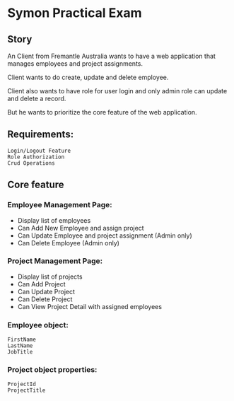 # Symon Practical Exam

## Story
An Client from Fremantle Australia wants to have a web application that manages employees and project assignments.

Client wants to do create, update and delete employee.

Client also wants to have role for user login and only admin role can update and delete a record.

But he wants to prioritize the core feature of the web application.


## Requirements:
	Login/Logout Feature
	Role Authorization
	Crud Operations

## Core feature
### Employee Management Page:
- Display list of employees
- Can Add New Employee and assign project
- Can Update Employee and project assignment (Admin only)
- Can Delete Employee (Admin only)

### Project Management Page:
- Display list of projects
- Can Add Project
- Can Update Project
- Can Delete Project
- Can View Project Detail with assigned employees


### Employee object:
	FirstName
	LastName
	JobTitle

### Project object properties:
	ProjectId
	ProjectTitle
